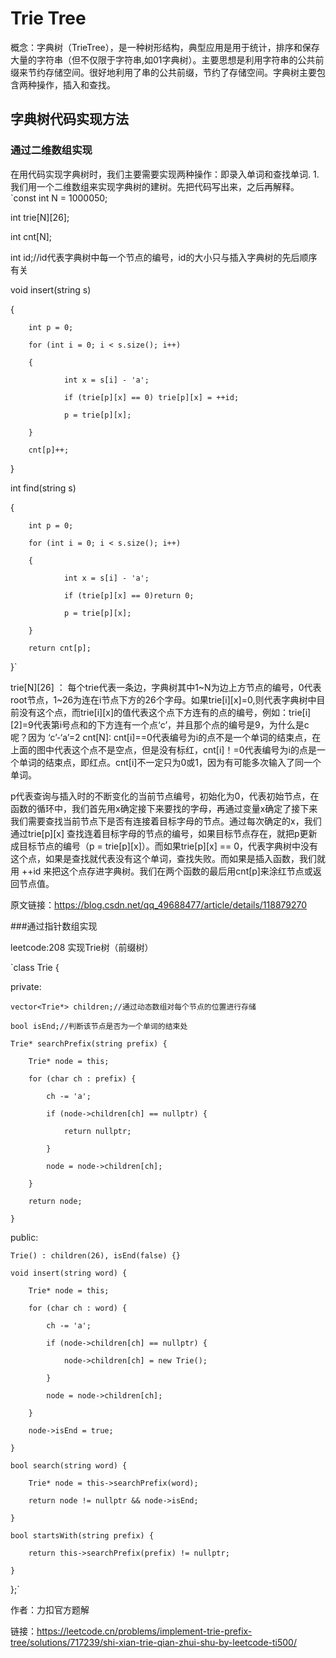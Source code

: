 # Trie Tree
概念：字典树（TrieTree），是一种树形结构，典型应用是用于统计，排序和保存大量的字符串（但不仅限于字符串,如01字典树）。主要思想是利用字符串的公共前缀来节约存储空间。很好地利用了串的公共前缀，节约了存储空间。字典树主要包含两种操作，插入和查找。
## 字典树代码实现方法
### 通过二维数组实现
在用代码实现字典树时，我们主要需要实现两种操作：即录入单词和查找单词.
1.我们用一个二维数组来实现字典树的建树。先把代码写出来，之后再解释。
`const int N = 1000050;   

int trie[N][26];    

int cnt[N];

int id;//id代表字典树中每一个节点的编号，id的大小只与插入字典树的先后顺序有关 

void insert(string s)

{

        int p = 0;
        
        for (int i = 0; i < s.size(); i++)
        
        {
        
                int x = s[i] - 'a';
                
                if (trie[p][x] == 0) trie[p][x] = ++id;
                
                p = trie[p][x];
                
        }
        
        cnt[p]++;
        
}

int  find(string s)

{

        int p = 0;
        
        for (int i = 0; i < s.size(); i++)
        
        {
        
                int x = s[i] - 'a';
                
                if (trie[p][x] == 0)return 0;
                
                p = trie[p][x];
                
        }
        
        return cnt[p];
        
}`

trie[N][26] ： 每个trie代表一条边，字典树其中1\~N为边上方节点的编号，0代表root节点，1\~26为连在i节点下方的26个字母。如果trie[i][x]=0,则代表字典树中目前没有这个点，而trie[i][x]的值代表这个点下方连有的点的编号，例如：trie[i][2]=9代表第i号点和的下方连有一个点‘c’，并且那个点的编号是9，为什么是c呢？因为 ‘c’-‘a’=2
cnt[N]: cnt[i]==0代表编号为i的点不是一个单词的结束点，在上面的图中代表这个点不是空点，但是没有标红，cnt[i]！=0代表编号为i的点是一个单词的结束点，即红点。cnt[i]不一定只为0或1，因为有可能多次输入了同一个单词。

p代表查询与插入时的不断变化的当前节点编号，初始化为0，代表初始节点，在函数的循环中，我们首先用x确定接下来要找的字母，再通过变量x确定了接下来我们需要查找当前节点下是否有连接着目标字母的节点。通过每次确定的x，我们通过trie[p][x] 查找连着目标字母的节点的编号，如果目标节点存在，就把p更新成目标节点的编号（p = trie[p][x]）。而如果trie[p][x] == 0，代表字典树中没有这个点，如果是查找就代表没有这个单词，查找失败。而如果是插入函数，我们就用 ++id 来把这个点存进字典树。我们在两个函数的最后用cnt[p]来涂红节点或返回节点值。

原文链接：https://blog.csdn.net/qq_49688477/article/details/118879270

###通过指针数组实现

leetcode:208 实现Trie树（前缀树）

`class Trie {

private:

    vector<Trie*> children;//通过动态数组对每个节点的位置进行存储
    
    bool isEnd;//判断该节点是否为一个单词的结束处
    
    Trie* searchPrefix(string prefix) {
    
        Trie* node = this;
        
        for (char ch : prefix) {
        
            ch -= 'a';
            
            if (node->children[ch] == nullptr) {
            
                return nullptr;
                
            }
            
            node = node->children[ch];
            
        }
        
        return node;
        
    }

public:

    Trie() : children(26), isEnd(false) {}
    
    void insert(string word) {
    
        Trie* node = this;
        
        for (char ch : word) {
        
            ch -= 'a';
            
            if (node->children[ch] == nullptr) {
            
                node->children[ch] = new Trie();
                
            }
            
            node = node->children[ch];
            
        }
        
        node->isEnd = true;
        
    }
    
    bool search(string word) {
    
        Trie* node = this->searchPrefix(word);
        
        return node != nullptr && node->isEnd;
        
    }
    
    bool startsWith(string prefix) {
    
        return this->searchPrefix(prefix) != nullptr;
        
    }
    
};`

作者：力扣官方题解

链接：https://leetcode.cn/problems/implement-trie-prefix-tree/solutions/717239/shi-xian-trie-qian-zhui-shu-by-leetcode-ti500/
